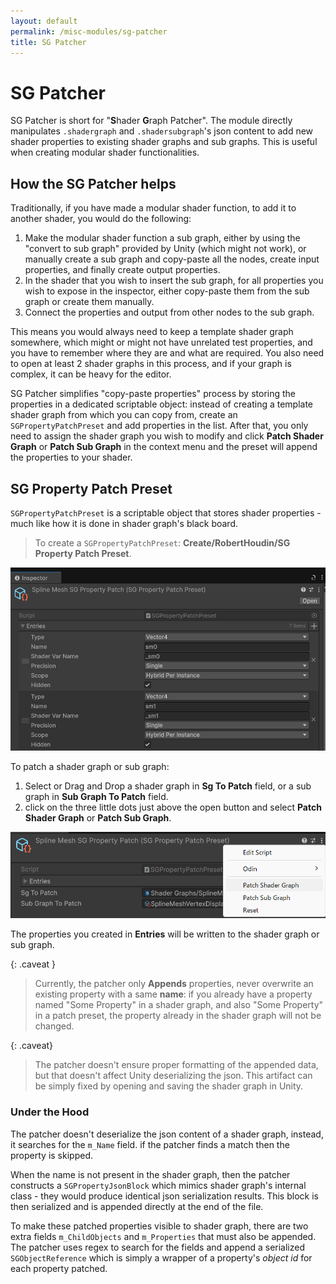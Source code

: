 ```yaml
---
layout: default
permalink: /misc-modules/sg-patcher
title: SG Patcher
---
```

# SG Patcher

SG Patcher is short for "**S**hader **G**raph Patcher".  The module directly manipulates `.shadergraph` and `.shadersubgraph`'s json content to add new shader properties to existing shader graphs and sub graphs. This is useful when creating modular shader functionalities.

## How the SG Patcher helps

Traditionally, if you have made a modular shader function, to add it to another shader, you would do the following:

1. Make the modular shader function a sub graph, either by using the "convert to sub graph" provided by Unity (which might not work), or manually create a sub graph and copy-paste all the nodes, create input properties, and finally create output properties.
2. In the shader that you wish to insert the sub graph, for all properties you wish to expose in the inspector, either copy-paste them from the sub graph or create them manually.
3. Connect the properties and output from other nodes to the sub graph.

This means you would always need to keep a template shader graph somewhere, which might or might not have unrelated test properties, and you have to remember where they are and what are required. You also need to open at least 2 shader graphs in this process, and if your graph is complex, it can be heavy for the editor.

SG Patcher simplifies "copy-paste properties" process by storing the properties in a dedicated scriptable object: instead of creating a template shader graph from which you can copy from, create an `SGPropertyPatchPreset` and add properties in the list. After that, you only need to assign the shader graph you wish to modify and click **Patch Shader Graph** or **Patch Sub Graph** in the context menu and the preset will append the properties to your shader.

## SG Property Patch Preset

`SGPropertyPatchPreset` is a scriptable object that stores shader properties - much like how it is done in shader graph's black board. 

> To create a `SGPropertyPatchPreset`: **Create/RobertHoudin/SG Property Patch Preset**.

![](../doc-res/misc-modules/SGPropertyPatchPreset-Inspector.png)

To patch a shader graph or sub graph:

1. Select or Drag and Drop a shader graph in **Sg To Patch** field, or a sub graph in **Sub Graph To Patch** field.
2. click on the three little dots just above the open button and select **Patch Shader Graph** or **Patch Sub Graph**.

![](../doc-res/misc-modules/SGPropertyPatchPreset-Patching.png)

The properties you created in **Entries** will be written to the shader graph or sub graph.

{: .caveat }
> Currently, the patcher only **Appends** properties, never overwrite an existing property with a same **name**: if you already have a property named "Some Property" in a shader graph, and also "Some Property" in a patch preset, the property already in the shader graph will not be changed.

{: .caveat}
> The patcher doesn't ensure proper formatting of the appended data, but that doesn't affect Unity deserializing the json. This artifact can be simply fixed by opening and saving the shader graph in Unity. 


### Under the Hood

The patcher doesn't deserialize the json content of a shader graph, instead, it searches for the `m_Name` field. if the patcher finds a match then the property is skipped. 

When the name is not present in the shader graph, then the patcher constructs a `SGPropertyJsonBlock` which mimics shader graph's internal class - they would produce identical json serialization results. This block is then serialized and is appended directly at the end of the file. 

To make these patched properties visible to shader graph, there are two extra fields `m_ChildObjects` and `m_Properties` that must also be appended. The patcher uses regex to search for the fields and append a serialized `SGObjectReference` which is simply a wrapper of a property's *object id* for each property patched.